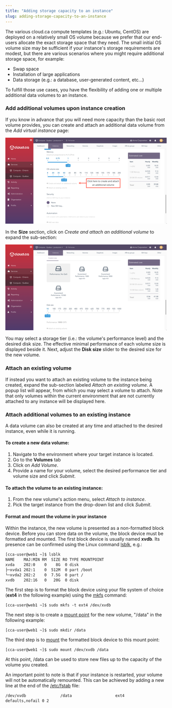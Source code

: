 ```yaml
---
title: "Adding storage capacity to an instance"
slug: adding-storage-capacity-to-an-instance
---
```



The various cloud.ca compute templates (e.g.: Ubuntu, CentOS) are deployed on a relatively small OS volume because we prefer that our end-users allocate the exact storage space that they need. The small initial OS volume size may be sufficient if your instance's storage requirements are modest, but there are various scenarios where you might require additional storage space, for example:

- Swap space
- Installation of large applications
- Data storage (e.g.: a database, user-generated content, etc...)

To fulfill those use cases, you have the flexibility of adding one or multiple additional data volumes to an instance.

### Add additional volumes upon instance creation
If you know in advance that you will need more capacity than the basic root volume provides, you can create and attach an additional data volume from the *Add virtual instance* page:

![Additional volume](/assets/cca-secondary-volume-1-en.png)

In the **Size** section, click on *Create and attach an additional volume* to expand the sub-section:

![Custom disk](/assets/cca-secondary-volume-2-en.png)

You may select a storage tier (i.e.: the volume's performance level) and the desired disk size. The effective minimal performance of each volume size is displayed beside it.  Next, adjust the **Disk size** slider to the desired size for the new volume.

### Attach an existing volume

If instead you want to attach an existing volume to the instance being created, expand the sub-section labeled *Attach an existing volume*. A popup list will appear, from which you may select a volume to attach.  Note that only volumes within the current environment that are not currently attached to any instance will be displayed here.

### Attach additional volumes to an existing instance
A data volume can also be created at any time and attached to the desired instance, even while it is running.

#### To create a new data volume:

1. Navigate to the environment where your target instance is located.
1. Go to the **Volumes** tab
1. Click on *Add Volume*.
1. Provide a name for your volume, select the desired performance tier and volume size and click *Submit*.

#### To attach the volume to an existing instance:

1. From the new volume's action menu, select *Attach to instance*.
1. Pick the target instance from the drop-down list and click *Submit*.

#### Format and mount the volume in your instance
Within the instance, the new volume is presented as a non-formatted block device. Before you can store data on the volume, the block device must be formatted and mounted. The first block device is usually named **xvdb**. Its presence can be confirmed using the Linux command [lsblk](http://manpages.courier-mta.org/htmlman8/lsblk.8.html), e.g.:

```
[cca-user@web1 ~]$ lsblk
NAME    MAJ:MIN RM  SIZE RO TYPE MOUNTPOINT
xvda    202:0    0    8G  0 disk
├─xvda1 202:1    0  512M  0 part /boot
└─xvda2 202:2    0  7.5G  0 part /
xvdb    202:16   0   20G  0 disk
```

The first step is to format the block device using your file system of choice (**ext4** in the following example) using the [mkfs](http://www.unixtutorial.org/2014/07/how-to-use-mkfs/) command:

```
[cca-user@web1 ~]$ sudo mkfs -t ext4 /dev/xvdb
```

The next step is to create a [mount point](http://www.linfo.org/mount_point.html) for the new volume, "/data" in the following example:

```
[cca-user@web1 ~]$ sudo mkdir /data
```

The third step is to [mount](http://www.linfo.org/mounting.html) the formatted block device to this mount point:

```
[cca-user@web1 ~]$ sudo mount /dev/xvdb /data
```

At this point, /data can be used to store new files up to the capacity of the volume you created.

An important point to note is that if your instance is restarted, your volume will not be automatically remounted. This can be achieved by adding a new line at the end of the [/etc/fstab](http://www.linfo.org/etc_fstab.html) file:

```
/dev/xvdb               /data                   ext4    defaults,nofail 0 2
```
